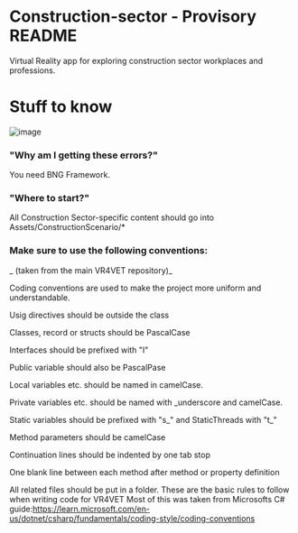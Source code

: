# Construction-sector - Provisory README
Virtual Reality app for exploring construction sector workplaces and professions.


# Stuff to know
![image](https://github.com/vr4vet/Construction-sector/assets/93402865/a17c6a20-4039-48d3-90d8-41ce7de306e8)

### **"Why am I getting these errors?"**
You need BNG Framework.


### **"Where to start?"**

All Construction Sector-specific content should go into Assets/ConstructionScenario/*


### Make sure to use the following conventions:
_ (taken from the main VR4VET repository)_

Coding conventions are used to make the project more uniform and understandable.

Usig directives should be outside the class

Classes, record or structs should be PascalCase

Interfaces should be prefixed with "I"

Public variable should also be PascalPase

Local variables etc. should be named in camelCase.

Private variables etc. should be named with _underscore and camelCase.

Static variables should be prefixed with "s_" and StaticThreads with "t_"

Method parameters should be camelCase

Continuation lines should be indented by one tab stop

One blank line between each method after method or property definition

All related files should be put in a folder. These are the basic rules to follow when writing code for VR4VET Most of this was taken from Microsofts C# guide:https://learn.microsoft.com/en-us/dotnet/csharp/fundamentals/coding-style/coding-conventions
